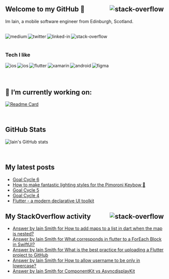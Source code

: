 ## Welcome to my GitHub 👋 [<img align="right" alt="stack-overflow" src="https://estruyf-github.azurewebsites.net/api/VisitorHit?user=b099l3&repo=b099l4&countColorcountColor&countColor=%237B1E7A" />]()
Im Iain, a mobile software engineer from Edinburgh, Scotland.
<br>
<br>
<p>
  
[<img align="left" alt="medium" src="https://img.shields.io/badge/My%20Blog-3300FF.svg?&style=for-the-badge&logo=ghost&logoColor=00FFA3"/>](https://iainsmith.me)

[<img align="left" alt="twitter" src="https://img.shields.io/badge/twitter-%231DA1F2.svg?&style=for-the-badge&logo=twitter&logoColor=white" />](https://twitter.com/b099l3)

[<img align="left" alt="linked-in" src="https://img.shields.io/badge/linkedin-%230077B5.svg?&style=for-the-badge&logo=linkedin&logoColor=white" />](https://www.linkedin.com/in/iainsmithmobile)

[<img align="left" alt="stack-overflow" src="https://img.shields.io/badge/stack%20overflow-FE7A16?logo=stack-overflow&logoColor=white&style=for-the-badge" />](https://stackoverflow.com/users/1107580/)
  
</p>
<br>
<br>

### Tech I like
<img align="left" alt="ios" src="https://img.shields.io/badge/iOS-000000.svg?&style=for-the-badge&logo=ios&logoColor=white" />

<img align="left" alt="ios" src="https://img.shields.io/badge/Swift-FA7343.svg?&style=for-the-badge&logo=swift&logoColor=white" />

<img align="left" alt="flutter" src="https://img.shields.io/badge/Flutter-02569B.svg?&style=for-the-badge&logo=flutter&logoColor=white" />

<img align="left" alt="xamarin" src="https://img.shields.io/badge/Xamarin-3498DB.svg?&style=for-the-badge&logo=xamarin&logoColor=white" />

<img align="left" alt="android" src="https://img.shields.io/badge/Android-3DDC84.svg?&style=for-the-badge&logo=android&logoColor=white" />

<img align="left" alt="figma" src="https://img.shields.io/badge/Figma-F24E1E.svg?&style=for-the-badge&logo=figma&logoColor=white" />
<br>
<br>
<br>

## 🔭  I’m currently working on:

[![Readme Card](https://github-readme-stats.vercel.app/api/pin/?username=b099l3&repo=dinklebot)](https://github.com/b099l3/dinklebot)

<br>

## GitHub Stats

![Iain's GitHub stats](https://github-readme-stats.vercel.app/api?username=b099l3&show_icons=true&bg_color=30,fc00ff,00dbde&title_color=fff&text_color=fff)

<br>

## My latest posts
<!-- BLOG-POST-LIST:START -->
- [Goal Cycle 6](https://iainsmith.me/goal-cycle-6/)
- [How to make fantastic lighting styles for the Pimoroni Keybow 🌈](https://iainsmith.me/keybow-lights/)
- [Goal Cycle 5](https://iainsmith.me/goal-cycle-5/)
- [Goal Cycle 4](https://iainsmith.me/goal-cycle-4/)
- [Flutter - a modern declarative UI toolkit](https://iainsmith.me/flutter-declarative-ui-toolkit/)
<!-- BLOG-POST-LIST:END -->

## My StackOverflow activity [<img align="right" alt="stack-overflow" src="https://img.shields.io/endpoint?style=for-the-badge&url=https%3A%2F%2Fmy-first-playground-74xzo6ku6q3g.runkit.sh%2F" />](https://stackoverflow.com/users/1107580/)
<!-- STACKOVERFLOW:START -->
- [Answer by Iain Smith for How to add maps to a list in dart when the map is nested?](https://stackoverflow.com/questions/68087611/how-to-add-maps-to-a-list-in-dart-when-the-map-is-nested/68089766#68089766)
- [Answer by Iain Smith for What corresponds in flutter to a ForEach Block in SwiftUI?](https://stackoverflow.com/questions/68085497/what-corresponds-in-flutter-to-a-foreach-block-in-swiftui/68086507#68086507)
- [Answer by Iain Smith for What is the best practice for uploading a Flutter project to GitHub](https://stackoverflow.com/questions/68085302/what-is-the-best-practice-for-uploading-a-flutter-project-to-github/68085487#68085487)
- [Answer by Iain Smith for How to allow username to be only in lowercase?](https://stackoverflow.com/questions/68080258/how-to-allow-username-to-be-only-in-lowercase/68080478#68080478)
- [Answer by Iain Smith for ComponentKit vs AsyncdisplayKit](https://stackoverflow.com/questions/43887062/componentkit-vs-asyncdisplaykit/65071995#65071995)
<!-- STACKOVERFLOW:END -->

